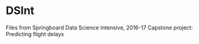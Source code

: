 # DSInt

Files from Springboard Data Science Intensive, 2016-17
Capstone project: Predicting flight delays
